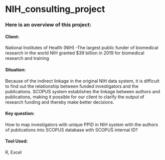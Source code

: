# NIH_consulting_project

### Here is an overview of this project:

#### Client: 
National Institutes of Health (NIH) -The largest public funder of biomedical research in the world 
NIH granted $39 billion in 2019 for biomedical research and training

#### Situation:
Because of the indirect linkage in the original NIH data system, it is difficult to find out the relationship between funded investigators and the publications. SCOPUS system establishes the linkage between authors and publications, making it possible for our client to clarify the output of research funding and thereby make better decisions.

#### Key question: 
How to map investigators with unique PPID in NIH system with the authors of publications into SCOPUS database with SCOPUS internal ID? 

#### Tool Used:
R, Excel
